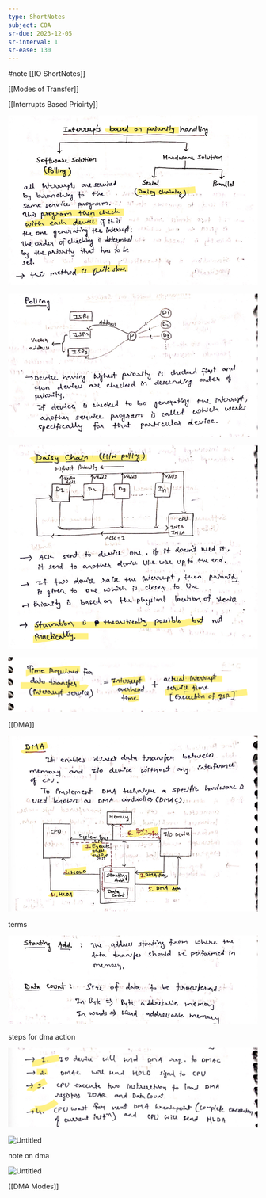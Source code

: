 ```yaml
---
type: ShortNotes
subject: COA
sr-due: 2023-12-05
sr-interval: 1
sr-ease: 130
---
```

#note
[[IO ShortNotes]]

[[Modes of Transfer]] 

[[Interrupts Based Prioirty]]
    
![Untitled](Revision/media/Notes%20Revision/media/Untitled%209.png)
    
![Untitled](Revision/media/Notes%20Revision/media/Untitled%2010.png)
    
![Untitled](Revision/media/Notes%20Revision/media/Untitled%2011.png)
    
![Untitled](Revision/media/Notes%20Revision/media/Untitled%2012.png)
    
[[DMA]]
    
![Untitled](Revision/media/Notes%20Revision/media/Untitled%2013.png)

terms

![Untitled](Revision/media/Notes%20Revision/media/Untitled%2014.png)

steps for dma action

![Untitled](Revision/media/Notes%20Revision/media/Untitled%2015.png)

![Untitled](Untitled%2016.png)

note on dma

![Untitled](Untitled%2017.png)
    
[[DMA Modes]]